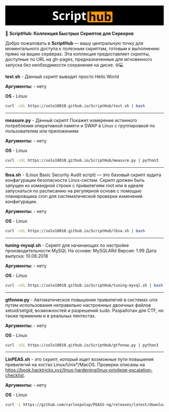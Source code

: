 <p align="center">
  <img src="https://raw.githubusercontent.com/solo10010/ScriptHub/main/ScriptHub.png" alt="ScriptHub Logo" width="800">
</p>

🚀 **ScriptHub: Коллекция Быстрых Скриптов для Серверов**

Добро пожаловать в **ScriptHub** — вашу центральную точку для моментального доступа к полезным скриптам, готовым к выполнению прямо на ваших серверах. Эта коллекция предоставляет скрипты, доступные по URL на gh-pages, предназначенные для мгновенного запуска без необходимости сохранения на диске. 🌐💻

**test.sh** - Данный скрипт выводит просто Hello World

**Аргументы:** - нету

**OS** - Linux

```bash
curl -sSL https://solo10010.github.io/ScriptHub/test.sh | bash
```

---

**measure.py** - Данный скрипт Покажет измерение истинного потребления оперативной памяти и SWAP в Linux с группировкой по пользователям или приложениям

**Аргументы:** - нету

**OS** - Linux

```bash
curl -sSL https://solo10010.github.io/ScriptHub/measure.py | python3
```

---

**lbsa.sh** - (Linux Basic Security Audit script) — это базовый скрипт аудита конфигурации безопасности Linux-систем. Скрипт должен быть запущен из командной строки с привилегиям root или в идеале запускаться по расписанию на регулярной основе с помощью планировщика cron для систематической проверки изменений конфигурации. 

**Аргументы:** - нету

**OS** - Linux

```bash
curl -sSL https://solo10010.github.io/ScriptHub/lbsa.sh | bash
```

---

**tuning-mysql.sh** - Скрипт для начинающих по настройке производительности MySQL На основе: MySQLARd Версия: 1.99 Дата выпуска: 10.06.2018 

**Аргументы:** - нету

**OS** - Linux

```bash
curl -sSL https://solo10010.github.io/ScriptHub/tuning-mysql.sh | bash
```
---

**gtfonow.py** - Автоматическое повышение привилегий в системах unix путем использования неправильно настроенных двоичных файлов setuid/setgid, возможностей и разрешений sudo. Разработан для CTF, но также применим и в реальных пентестах.

**Аргументы:** - нету

**OS** - Linux

```bash
curl -sSL https://solo10010.github.io/ScriptHub/gtfonow.py | python3
```
---

**LinPEAS.sh** - это скрипт, который ищет возможные пути повышения привилегий на хостах Linux/Unix*/MacOS. Проверки описаны на https://book.hacktricks.xyz/linux-hardening/linux-privilege-escalation-checklist.

**Аргументы:** - нету

**OS** - Linux

```bash
curl -L https://github.com/carlospolop/PEASS-ng/releases/latest/download/linpeas.sh | sh
```


